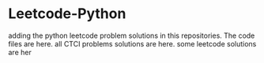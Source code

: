 # Leetcode-Python
adding the python leetcode problem solutions in this repositories. 
The code files are here.
all CTCI problems solutions are here.
some leetcode solutions are her






































































































































































































































































































































































































































































































































































